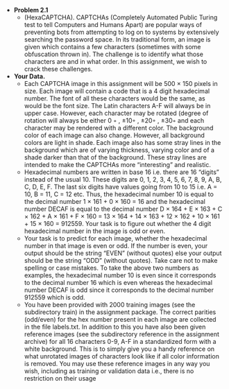 <ul>
<li><strong>Problem 2.1</strong>
<ul>
<li>(HexaCAPTCHA). CAPTCHAs (Completely Automated Public Turing test to tell Computers and Humans Apart) are popular ways of preventing bots from attempting to log on to systems by extensively searching the password space. In its traditional form, an image is given which contains a few characters (sometimes with some obfuscation thrown in). The challenge is to identify what those characters are and in what order. In this assignment, we wish to crack these challenges.</li>
</ul>
</li>
<li><strong>Your Data.</strong>
<ul>
<li>Each CAPTCHA image in this assignment will be 500 &times; 150 pixels in size. Each image will contain a code that is a 4 digit hexadecimal number. The font of all these characters would be the same, as would be the font size. The Latin characters A-F will always be in upper case. However, each character may be rotated (degree of rotation will always be either 0 ◦ , &plusmn;10◦ , &plusmn;20◦ , &plusmn;30◦ and each character may be rendered with a different color. The background color of each image can also change. However, all background colors are light in shade. Each image also has some stray lines in the background which are of varying thickness, varying color and of a shade darker than that of the background. These stray lines are intended to make the CAPTCHAs more &ldquo;interesting&rdquo; and realistic.</li>
<li>Hexadecimal numbers are written in base 16 i.e. there are 16 &ldquo;digits&rdquo; instead of the usual 10. These digits are 0, 1, 2, 3, 4, 5, 6, 7, 8, 9, A, B, C, D, E, F. The last six digits have values going from 10 to 15 i.e. A = 10, B = 11, C = 12 etc. Thus, the hexadecimal number 10 is equal to the decimal number 1 &times; 161 + 0 &times; 160 = 16 and the hexadecimal number DECAF is equal to the decimal number D &times; 164 + E &times; 163 + C &times; 162 + A &times; 161 + F &times; 160 = 13 &times; 164 + 14 &times; 163 + 12 &times; 162 + 10 &times; 161 + 15 &times; 160 = 912559. Your task is to figure out whether the 4 digit hexadecimal number in the image is odd or even.</li>
<li>Your task is to predict for each image, whether the hexadecimal number in that image is even or odd. If the number is even, your output should be the string &ldquo;EVEN&rdquo; (without quotes) else your output should be the string &ldquo;ODD&rdquo; (without quotes). Take care not to make spelling or case mistakes. To take the above two numbers as examples, the hexadecimal number 10 is even since it corresponds to the decimal number 16 which is even whereas the hexadecimal number DECAF is odd since it corresponds to the decimal number 912559 which is odd.</li>
<li>You have been provided with 2000 training images (see the subdirectory train) in the assignment package. The correct parities (odd/even) for the hex number present in each image are collected in the file labels.txt. In addition to this you have also been given reference images (see the subdirectory reference in the assignment archive) for all 16 characters 0-9, A-F in a standardized form with a white background. This is to simply give you a handy reference on what unrotated images of characters look like if all color information is removed. You may use these reference images in any way you wish, including as training or validation data i.e., there is no restriction on their usage</li>
</ul>
</li>
</ul>
